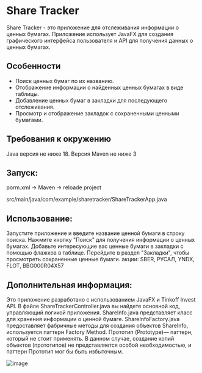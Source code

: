 # Share Tracker

Share Tracker - это приложение для отслеживания информации о ценных бумагах. Приложение использует JavaFX для создания графического интерфейса пользователя и API для получения данных о ценных бумагах.

## Особенности
- Поиск ценных бумаг по их названию.
- Отображение информации о найденных ценных бумагах в виде таблицы.
- Добавление ценных бумаг в закладки для последующего отслеживания.
- Просмотр и отображение закладок с сохраненными ценными бумагами.

## Требования к окружению
Java версия не ниже 18.
Версия Maven не ниже 3

## Запуск:
porm.xml -> Maven -> reloade project

src/main/java/com/example/sharetracker/ShareTrackerApp.java

## Использование:
Запустите приложение и введите название ценной бумаги в строку поиска.
Нажмите кнопку "Поиск" для получения информации о ценных бумагах.
Добавьте интересующие вас ценные бумаги в закладки с помощью флажков в таблице.
Перейдите в раздел "Закладки", чтобы просмотреть сохраненные ценные бумаги.
акции: SBER, РУСАЛ, YNDX, FLOT, BBG000R04X57

## Дополнительная информация:
Это приложение разработано с использованием JavaFX и Tinkoff Invest API.
В файле ShareTrackerController.java вы найдете основной код, управляющий логикой приложения.
ShareInfo.java представляет класс для хранения информации о ценной бумаге.
ShareInfoFactory.java предоставляет фабричные методы для создания объектов ShareInfo, используется паттерн Factory Method.
Прототип (Prototype)— паттерн, который не стоит применять.
В данном случае, создание копий объектов (прототипов) не представляется особой необходимостью, и паттерн Прототип мог бы быть избыточным.

![image](https://github.com/lemul4/ShareTracker/assets/116165809/9f8e89d8-18d7-494f-b957-7938021bdc69)
